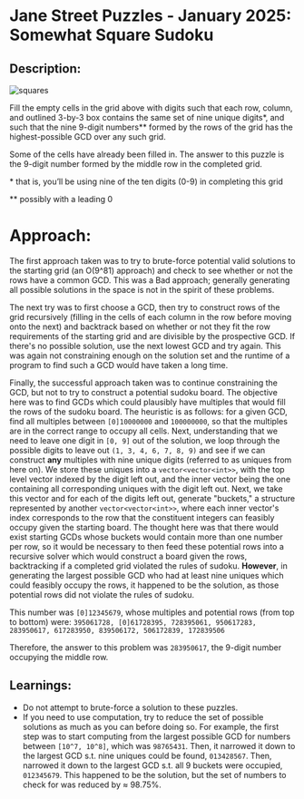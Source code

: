 # Jane Street Puzzles - January 2025: Somewhat Square Sudoku

## Description:

<img title="squares" src="https://www.janestreet.com/puzzles/20250101_sudoku.png">

Fill the empty cells in the grid above with digits such that each row, column,
and outlined 3-by-3 box contains the same set of nine unique digits\*, and such
that the nine 9-digit numbers\*\* formed by the rows of the grid has the
highest-possible GCD over any such grid.

Some of the cells have already been filled in. The answer to this puzzle is the
9-digit number formed by the middle row in the completed grid.

\* that is, you’ll be using nine of the ten digits (0-9) in completing this grid

\*\* possibly with a leading 0

# Approach:

The first approach taken was to try to brute-force potential valid solutions to the starting grid (an O(9^81) approach) and check to see whether or not the rows have a common GCD. This was a Bad approach; generally generating all possible solutions in the space is not in the spirit of these problems.

The next try was to first choose a GCD, then try to construct rows of the grid recursively (filling in the cells of each column in the row before moving onto the next) and backtrack based on whether or not they fit the row requirements of the starting grid and are divisible by the prospective GCD. If there's no possible solution, use the next lowest GCD and try again. This was again not constraining enough on the solution set and the runtime of a program to find such a GCD would have taken a long time.

Finally, the successful approach taken was to continue constraining the GCD, but not to try to construct a potential sudoku board. The objective here was to find GCDs which could plausibly have multiples that would fill the rows of the sudoku board. The heuristic is as follows: for a given GCD, find all multiples between `[0]10000000` and `100000000`, so that the multiples are in the correct range to occupy all cells.
Next, understanding that we need to leave one digit in `[0, 9]` out of the solution, we loop through the possible digits to leave out `(1, 3, 4, 6, 7, 8, 9)` and see if we can construct **any** multiples with nine unique digits (referred to as uniques from here on). We store these uniques into a `vector<vector<int>>`, with the top level vector indexed by the digit left out, and the inner vector being the one containing all corresponding uniques with the digit left out.
Next, we take this vector and for each of the digits left out, generate "buckets," a structure represented by another `vector<vector<int>>`, where each inner vector's index corresponds to the row that the constituent integers can feasibly occupy given the starting board. The thought here was that there would exist starting GCDs whose buckets would contain more than one number per row, so it would be necessary to then feed these potential rows into a recursive solver which would construct a board given the rows, backtracking if a completed grid violated the rules of sudoku. **However**, in generating the largest possible GCD who had at least nine uniques which could feasibly occupy the rows, it happened to be the solution, as those potential rows did not violate the rules of sudoku.

This number was `[0]12345679`, whose multiples and potential rows (from top to bottom) were: `395061728, [0]61728395, 728395061, 950617283, 283950617, 617283950, 839506172, 506172839, 172839506`

Therefore, the answer to this problem was `283950617`, the 9-digit number occupying the middle row.

## Learnings:

- Do not attempt to brute-force a solution to these puzzles.
- If you need to use computation, try to reduce the set of possible solutions as much as you can before doing so. For example, the first step was to start computing from the largest possible GCD for numbers between `[10^7, 10^8]`, which was `98765431`. Then, it narrowed it down to the largest GCD s.t. nine uniques could be found, `013428567`. Then, narrowed it down to the largest GCD s.t. all 9 buckets were occupied, `012345679`. This happened to be the solution, but the set of numbers to check for was reduced by ≈ 98.75%.
